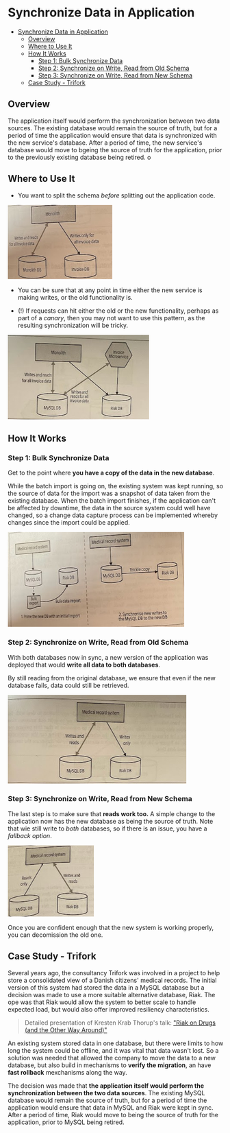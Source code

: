 # Synchronize Data in Application

- [Synchronize Data in Application](#synchronize-data-in-application)
  - [Overview](#overview)
  - [Where to Use It](#where-to-use-it)
  - [How It Works](#how-it-works)
    - [Step 1: Bulk Synchronize Data](#step-1-bulk-synchronize-data)
    - [Step 2: Synchronize on Write, Read from Old Schema](#step-2-synchronize-on-write-read-from-old-schema)
    - [Step 3: Synchronize on Write, Read from New Schema](#step-3-synchronize-on-write-read-from-new-schema)
  - [Case Study - Trifork](#case-study---trifork)

## Overview

The application itself would perform the synchronization between two data sources. The existing database would remain the source of truth, but for a period of time the application would ensure that data is synchronized with the new service's database. After a period of time, the new service's database would move to bgeing the source of truth for the application, prior to the previously existing database being retired.
o

## Where to Use It

* You want to split the schema *before* splitting out the application code.

![](2021-11-14-11-48-13.png)

* You can be sure that at any point in time either the new service is making writes, or the old functionality is.

* (!) If requests can hit either the old or the new functionality, perhaps as part of a *canary*, then you may not want to use this pattern, as the resulting synchronization will be tricky.

![](2021-11-14-11-47-20.png)

## How It Works

### Step 1: Bulk Synchronize Data

Get to the point where **you have a copy of the data in the new database**.

While the batch import is going on, the existing system was kept running, so the source of data for the import was a snapshot of data taken from the existing database. When the batch import finishes, if the application can't be affected by downtime, the data in the source system could well have changed, so a change data capture process can be implemented whereby changes since the import could be applied.

![](2021-11-14-11-41-46.png)

### Step 2: Synchronize on Write, Read from Old Schema

With both databases now in sync, a new version of the application was deployed that would **write all data to both databases**.

By still reading from the original database, we ensure that even if the new database fails, data could still be retrieved.

![](2021-11-14-11-43-01.png)

### Step 3: Synchronize on Write, Read from New Schema

The last step is to make sure that **reads work too.** A simple change to the application now has the new database as being the source of truth. Note that wie still write to *both* databases, so if there is an issue, you have a *fallback option*.

![](2021-11-14-11-44-26.png)

Once you are confident enough that the new system is working properly, you can decomission the old one.

## Case Study - Trifork

Several years ago, the consultancy Trifork was involved in a project to help store a consolidated view of a Danish citizens' medical records. The initial version of this system had stored the data in a MySQL database but a decision was made to use a more suitable alternative database, Riak. The ope was that Riak would allow the system to better scale to handle expected load, but would also offer improved resiliency characteristics.

> Detailed presentation of Kresten Krab Thorup's talk: ["Riak on Drugs (and the Other Way Around)"](https://www.infoq.com/presentations/Case-Study-Riak-on-Drugs/)

An existing system stored data in one database, but there were limits to how long the system could be offline, and it was vital that data wasn't lost. So a solution was needed that allowed the company to move the data to a new database, but also build in mechanisms to **verify the migration**, an have **fast rollback** mexchanisms along the way.

The decision was made that **the application itself would perform the synchronization between the two data sources**. The existing MySQL database would remain the source of truth, but for a period of time the application would ensure that data in MySQL and Riak were kept in sync. After a period of time, Riak would move to being the source of truth for the application, prior to MySQL being retired.
